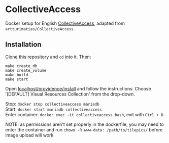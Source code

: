 # CollectiveAccess

Docker setup for English [CollectiveAccess](https://www.collectiveaccess.org), adapted from `artturimatias/CollectiveAccess`.

## Installation

Clone this repository and `cd` into it. Then:

```#sh
make create_db
make create_volume
make build
make start
```

Open [localhost/providence/install](http://localhost/providence/install) and follow the instructions. Choose '[DEFAULT] Visual Resources Collection' from the drop-down.

Stop: `docker stop collectiveaccess mariadb`  
Start: `docker start mariadb collectiveaccess`  
Enter container: `docker exec -it collectiveaccess bash`, exit with `Ctrl + D`  

NOTE: as permissions aren't set properly in the dockerfile, you may need to enter the container and run `chown -R www-data: /path/to/tilepics/` before image upload will work
